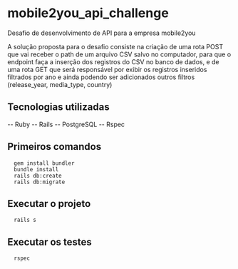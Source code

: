 # mobile2you_api_challenge
Desafio de desenvolvimento de API para a empresa mobile2you

A solução proposta para o desafio consiste na criação de uma rota POST que vai receber o path de um arquivo CSV salvo no computador, para que o endpoint faça a inserção dos registros do CSV no banco de dados, e de uma rota GET que será responsável por exibir os registros inseridos filtrados por ano e ainda podendo ser adicionados outros filtros (release_year, media_type, country)

## Tecnologias utilizadas
  -- Ruby
  -- Rails
  -- PostgreSQL
  -- Rspec


## Primeiros comandos
  ```
    gem install bundler
    bundle install
    rails db:create
    rails db:migrate
  ```

## Executar o projeto

  ```
    rails s
  ```

## Executar os testes

  ```
    rspec
  ```